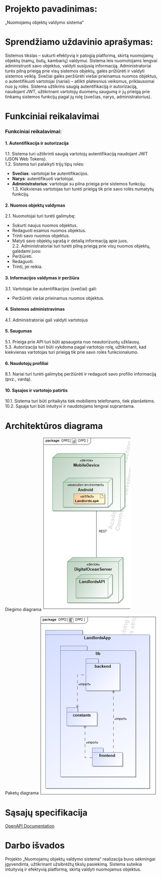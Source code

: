 

# Projekto pavadinimas: #
„Nuomojamų objektų valdymo sistema“ 

# Sprendžiamo uždavinio aprašymas: #
Sistemos tikslas – sukurti efektyvią ir patogią platformą, skirtą nuomojamų objektų (namų, butų, kambarių) valdymui. 
Sistema leis nuomotojams lengvai administruoti savo objektus, valdyti susijusią informaciją.
Administratoriai turės pilną prieigą prie visų sistemos objektų, galės prižiūrėti ir valdyti sistemos veiklą.
Svečiai galės peržiūrėti viešai prieinamus nuomos objektus, o autentifikuoti vartotojai (nariai) – atlikti platesnius veiksmus, priklausomai nuo jų rolės.
Sistema užtikrins saugią autentifikaciją ir autorizaciją, naudojant JWT, užtikrinant vartotojų duomenų saugumą ir jų prieigą prie tinkamų sistemos funkcijų pagal jų rolę (svečias, narys, administratorius).

# Funkciniai reikalavimai #

### Funkciniai reikalavimai:

#### 1. **Autentifikacija ir autorizacija**  
1.1. Sistema turi užtikrinti saugią vartotojų autentifikaciją naudojant JWT (JSON Web Tokens).  
1.2. Sistema turi palaikyti trijų tipų roles:  
- **Svečias**: vartotojai be autentifikacijos.  
- **Narys**: autentifikuoti vartotojai.  
- **Administratorius**: vartotojai su pilna prieiga prie sistemos funkcijų.  
1.3. Kiekvienas vartotojas turi turėti prieigą tik prie savo rolės numatytų funkcijų.  

#### 2. **Nuomos objektų valdymas**  
2.1. Nuomotojai turi turėti galimybę:  
- Sukurti naujus nuomos objektus.  
- Redaguoti esamus nuomos objektus.  
- Trinti savo nuomos objektus.  
- Matyti savo objektų sąrašą ir detalią informaciją apie juos.  
2.2. Administratoriai turi turėti pilną prieigą prie visų nuomos objektų, galėdami juos:  
- Peržiūrėti.  
- Redaguoti.  
- Trinti, jei reikia.  

#### 3. **Informacijos valdymas ir peržiūra**  
3.1. Vartotojai be autentifikacijos (svečiai) gali:  
- Peržiūrėti viešai prieinamus nuomos objektus.  

#### 4. **Sistemos administravimas**  
4.1. Administratoriai gali valdyti vartotojus    

#### 5. **Saugumas**  
5.1. Prieiga prie API turi būti apsaugota nuo neautorizuotų užklausų.  
5.3. Autorizacija turi būti vykdoma pagal vartotojo rolę, užtikrinant, kad kiekvienas vartotojas turi prieigą tik prie savo rolės funkcionalumo.  

#### 6. **Naudotojų profiliai**  
8.1. Nariai turi turėti galimybę peržiūrėti ir redaguoti savo profilio informaciją (pvz., vardą).  

#### 10. **Sąsajos ir vartotojo patirtis**  
10.1. Sistema turi būti pritaikyta tiek mobiliems telefonams, tiek planšetėms.  
10.2. Sąsaja turi būti intuityvi ir naudotojams lengvai suprantama.  

# Architektūros diagrama #

Diegimo diagrama
![DeployementDiagram](https://github.com/Justas3421/Saitynai/blob/main/deployement_diagram.png)

Paketų diagrama
![PackageDiagram](https://github.com/Justas3421/Saitynai/blob/main/package_diagram.png)

# Sąsajų specifikacija #
[OpenAPI Documentation](Landlords/Rest_API/OpenAPI.yml)

# Darbo išvados #
Projekto „Nuomojamų objektų valdymo sistema“ realizacija buvo sėkmingai įgyvendinta, užtikrinant užsibrėžtų tikslų pasiekimą. Sistema suteikia intuityvią ir efektyvią platformą, skirtą valdyti nuomojamus objektus.
